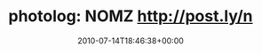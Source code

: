 ---
retweeted: false
source: <a href="http://posterous.com" rel="nofollow">Posterous</a>
entities:
  hashtags: []
  symbols: []
  user_mentions: []
  urls: []
display_text_range:
- '0'
- '34'
favorite_count: '0'
id_str: '18540571170'
truncated: false
retweet_count: '0'
id: '18540571170'
created_at: Wed Jul 14 18:46:38 +0000 2010
favorited: false
full_text: 'photolog: NOMZ http://post.ly/nBa1'
lang: in
tags:
- pesos:twitter
date: '2010-07-14T18:46:38+00:00'
src: https://twitter.com/bascht/status/18540571170
original_url: https://twitter.com/bascht/status/18540571170
type: twitter_tweet
text: 'photolog: NOMZ http://post.ly/nBa1'
title: 'photolog: NOMZ http://post.ly/n'

---